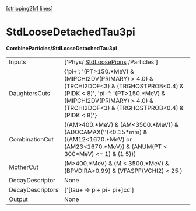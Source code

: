 [[stripping21r1 lines]](./stripping21r1-index)

# StdLooseDetachedTau3pi

**CombineParticles/StdLooseDetachedTau3pi**

|                  |                                                                                                                                                                                                                          |
|------------------|--------------------------------------------------------------------------------------------------------------------------------------------------------------------------------------------------------------------------|
| Inputs           | ['Phys/ [StdLoosePions](./stripping21r1-stdloosepions) /Particles']                                                                                                                                                    |
| DaughtersCuts    | {'pi+': '(PT\>150.\*MeV) & (MIPCHI2DV(PRIMARY) \> 4.0) & (TRCHI2DOF\<3) & (TRGHOSTPROB\<0.4) & (PIDK \< 8)', 'pi-': '(PT\>150.\*MeV) & (MIPCHI2DV(PRIMARY) \> 4.0) & (TRCHI2DOF\<3) & (TRGHOSTPROB\<0.4) & (PIDK \< 8)'} |
| CombinationCut   | ((AM\>400.\*MeV) & (AM\<3500.\*MeV)) & (ADOCAMAX('')\<0.15\*mm) & ((AM12\<1670.\*MeV) or (AM23\<1670.\*MeV)) & (ANUM(PT \< 300\*MeV) \<= 1) & (1 5)))                                                                    |
| MotherCut        | (M\>400.\*MeV) & (M \< 3500.\*MeV) & (BPVDIRA\>0.99) & (VFASPF(VCHI2) \< 25 )                                                                                                                                            |
| DecayDescriptor  | None                                                                                                                                                                                                                     |
| DecayDescriptors | ['[tau+ -\> pi+ pi- pi+]cc']                                                                                                                                                                                         |
| Output           | None                                                                                                                                                                                                                     |
